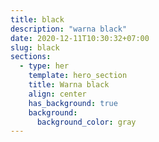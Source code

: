 ```yaml
---
title: black
description: "warna black"
date: 2020-12-11T10:30:32+07:00
slug: black
sections:
  - type: her
    template: hero_section
    title: Warna black
    align: center
    has_background: true
    background:
      background_color: gray
---
```


